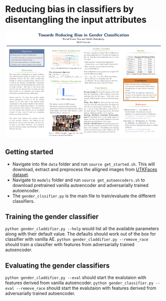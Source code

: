 # Reducing bias in classifiers by disentangling the input attributes

![Alt text](overview.png?raw=true "Title")

Getting started
-------------
- Navigate into the `data` folder and run `source get_started.sh`. This will download, extract and preprocess the alligned images from [UTKFaces dataset][1].
- Navigate to `models` folder and run `source get_autoencoders.sh` to download pretrained vanilla autoencoder and adversarially trained autoencoder.
- The `gender_clssifier.py` is the main file to train/evaluate the different classifiers.

Training the gender classifier
-------------
`python gender_claddifier.py --help` would list all the available parameters along with their default value. The defaults should work out of the box for classifier with vanilla AE. `python gender_claddifier.py --remove_race` should train a classifier with features from adversarially trained autoencoder.


Evaluating the gender classifiers
-------------
`python gender_claddifier.py --eval` should start the evalutaion with features derived from vanilla autoencoder. `python gender_classifier.py --eval --remove_race` should start the evalutaion with features derived from adversarially trained autoencoder.

[1]:https://susanqq.github.io/UTKFace/
